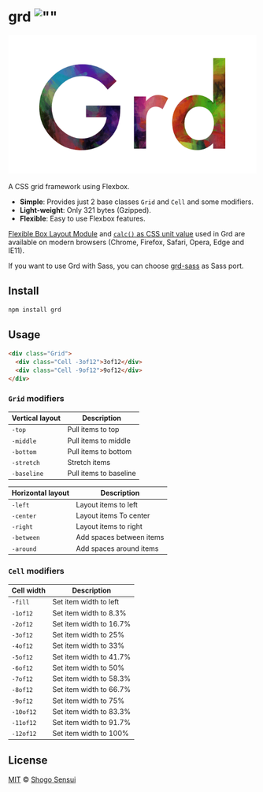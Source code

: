 # grd ![""](https://badge-size.herokuapp.com/1000ch/grd/main/grd.min.css.svg?compression=gzip)

![""](./logo.png)

A CSS grid framework using Flexbox.

- **Simple**: Provides just 2 base classes `Grid` and `Cell` and some modifiers.
- **Light-weight**: Only 321 bytes (Gzipped).
- **Flexible**: Easy to use Flexbox features.

[Flexible Box Layout Module](http://caniuse.com/#search=flex) and [`calc()` as CSS unit value](http://caniuse.com/#search=calc) used in Grd are available on modern browsers (Chrome, Firefox, Safari, Opera, Edge and IE11).

If you want to use Grd with Sass, you can choose [grd-sass](https://github.com/1000ch/grd-sass) as Sass port.

## Install

```bash
npm install grd
```

## Usage

```html
<div class="Grid">
  <div class="Cell -3of12">3of12</div>
  <div class="Cell -9of12">9of12</div>
</div>
```

### `Grid` modifiers

| Vertical layout | Description |
|---|---|
| `-top` | Pull items to top |
| `-middle` |  Pull items to middle |
| `-bottom` |  Pull items to bottom |
| `-stretch` | Stretch items |
| `-baseline` |  Pull items to baseline |

| Horizontal layout | Description |
|---|---|
| `-left` | Layout items to left |
| `-center` | Layout items To center |
| `-right` | Layout items to right |
| `-between` | Add spaces between items |
| `-around` | Add spaces around items |

### `Cell` modifiers

| Cell width | Description |
|---|---|
| `-fill` | Set item width to left |
| `-1of12` | Set item width to 8.3% |
| `-2of12` | Set item width to 16.7% |
| `-3of12` | Set item width to 25% |
| `-4of12` | Set item width to 33% |
| `-5of12` | Set item width to 41.7% |
| `-6of12` | Set item width to 50% |
| `-7of12` | Set item width to 58.3% |
| `-8of12` | Set item width to 66.7% |
| `-9of12` | Set item width to 75% |
| `-10of12` | Set item width to 83.3% |
| `-11of12` | Set item width to 91.7% |
| `-12of12` | Set item width to 100% |

## License

[MIT](https://1000ch.mit-license.org) © [Shogo Sensui](https://github.com/1000ch)
